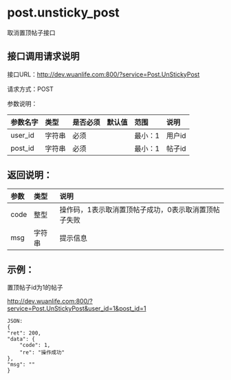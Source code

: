# post.unsticky_post

取消置顶帖子接口

## 接口调用请求说明

接口URL：http://dev.wuanlife.com:800/?service=Post.UnStickyPost

请求方式：POST

参数说明：

|参数名字    |类型   |是否必须    |默认值    |范围        |说明|
|:--|:--|:--|:--|:--|:--|
|user_id    |字符串   |必须     |          |最小：1     |用户id|
|post_id    |字符串   |必须        |       |最小：1     |帖子id|

## 返回说明：

|参数        |类型   |说明|
|:--|:--|:--|
|code            |整型   |操作码，1表示取消置顶帖子成功，0表示取消置顶帖子失败|
|msg            |字符串  |提示信息|

## 示例：

置顶帖子id为1的帖子

http://dev.wuanlife.com:800/?service=Post.UnStickyPost&user_id=1&post_id=1

    JSON:
    {
    "ret": 200,
    "data": {
        "code": 1,
        "re": "操作成功"
    },
    "msg": ""
    }
